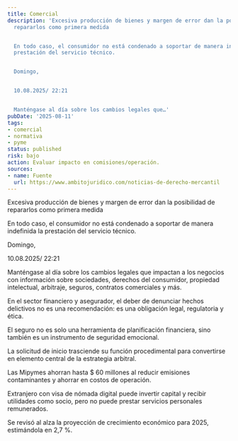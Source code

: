 ```yaml
---
title: Comercial
description: 'Excesiva producción de bienes y margen de error dan la posibilidad de
  repararlos como primera medida


  En todo caso, el consumidor no está condenado a soportar de manera indefinida la
  prestación del servicio técnico.


  Domingo,


  10.08.2025/ 22:21


  Manténgase al día sobre los cambios legales que…'
pubDate: '2025-08-11'
tags:
- comercial
- normativa
- pyme
status: published
risk: bajo
action: Evaluar impacto en comisiones/operación.
sources:
- name: Fuente
  url: https://www.ambitojuridico.com/noticias-de-derecho-mercantil
---
```

Excesiva producción de bienes y margen de error dan la posibilidad de repararlos como primera medida

En todo caso, el consumidor no está condenado a soportar de manera indefinida la prestación del servicio técnico.

Domingo,

10.08.2025/ 22:21

Manténgase al día sobre los cambios legales que impactan a los negocios con información sobre sociedades, derechos del consumidor, propiedad intelectual, arbitraje, seguros, contratos comerciales y más.

En el sector financiero y asegurador, el deber de denunciar hechos delictivos no es una recomendación: es una obligación legal, regulatoria y ética.

El seguro no es solo una herramienta de planificación financiera, sino también es un instrumento de seguridad emocional.

La solicitud de inicio trasciende su función procedimental para convertirse en elemento central de la estrategia arbitral.

Las Mipymes ahorran hasta $ 60 millones al reducir emisiones contaminantes y ahorrar en costos de operación.

Extranjero con visa de nómada digital puede invertir capital y recibir utilidades como socio, pero no puede prestar servicios personales remunerados.

Se revisó al alza la proyección de crecimiento económico para 2025, estimándola en 2,7 %.
